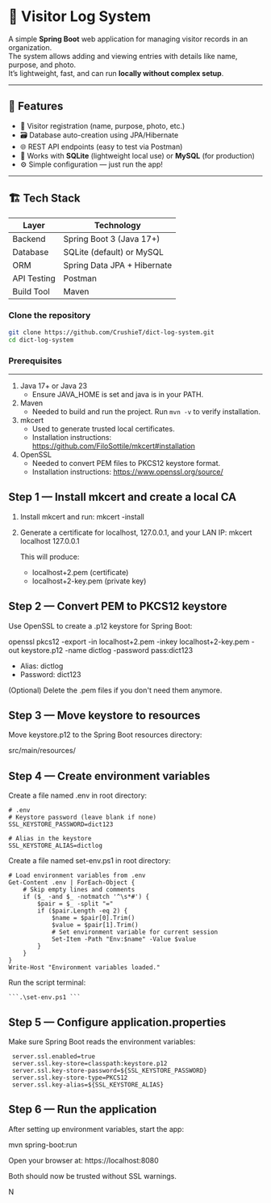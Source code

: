 # 🧾 Visitor Log System

A simple **Spring Boot** web application for managing visitor records in an organization.  
The system allows adding and viewing entries with details like name, purpose, and photo.  
It’s lightweight, fast, and can run **locally without complex setup**.

---

## 🚀 Features

- 🧍 Visitor registration (name, purpose, photo, etc.)
- 🗃️ Database auto-creation using JPA/Hibernate
- 🌐 REST API endpoints (easy to test via Postman)
- 💾 Works with **SQLite** (lightweight local use) or **MySQL** (for production)
- ⚙️ Simple configuration — just run the app!

---

## 🏗️ Tech Stack

| Layer | Technology |
|--------|-------------|
| Backend | Spring Boot 3 (Java 17+) |
| Database | SQLite (default) or MySQL |
| ORM | Spring Data JPA + Hibernate |
| API Testing | Postman |
| Build Tool | Maven |

### Clone the repository
```bash
git clone https://github.com/CrushieT/dict-log-system.git
cd dict-log-system
```


### Prerequisites
-------------
1. Java 17+ or Java 23
   - Ensure JAVA_HOME is set and java is in your PATH.
2. Maven
   - Needed to build and run the project.
     Run `mvn -v` to verify installation.
3. mkcert
   - Used to generate trusted local certificates.
   - Installation instructions: https://github.com/FiloSottile/mkcert#installation
4. OpenSSL
   - Needed to convert PEM files to PKCS12 keystore format.
   - Installation instructions: https://www.openssl.org/source/

Step 1 — Install mkcert and create a local CA
---------------------------------------------
1. Install mkcert and run:
   mkcert -install

2. Generate a certificate for localhost, 127.0.0.1, and your LAN IP:
   mkcert localhost 127.0.0.1 

   This will produce:
   - localhost+2.pem (certificate)
   - localhost+2-key.pem (private key)

Step 2 — Convert PEM to PKCS12 keystore
---------------------------------------
Use OpenSSL to create a .p12 keystore for Spring Boot:

   openssl pkcs12 -export -in localhost+2.pem -inkey localhost+2-key.pem -out keystore.p12 -name dictlog -password pass:dict123

- Alias: dictlog
- Password: dict123

(Optional) Delete the .pem files if you don't need them anymore.

Step 3 — Move keystore to resources
-----------------------------------
Move keystore.p12 to the Spring Boot resources directory:

   src/main/resources/

Step 4 — Create environment variables
-------------------------------------


Create a file named .env in root directory:

    # .env
    # Keystore password (leave blank if none)
    SSL_KEYSTORE_PASSWORD=dict123

    # Alias in the keystore
    SSL_KEYSTORE_ALIAS=dictlog


Create a file named set-env.ps1 in root directory:

    # Load environment variables from .env
    Get-Content .env | ForEach-Object {
        # Skip empty lines and comments
        if ($_ -and $_ -notmatch '^\s*#') {
            $pair = $_ -split "="
            if ($pair.Length -eq 2) {
                $name = $pair[0].Trim()
                $value = $pair[1].Trim()
                # Set environment variable for current session
                Set-Item -Path "Env:$name" -Value $value
            }
        }
    }
    Write-Host "Environment variables loaded."


Run the script terminal:

    ```.\set-env.ps1 ```

Step 5 — Configure application.properties
-----------------------------------------
Make sure Spring Boot reads the environment variables:

   ```
    server.ssl.enabled=true
    server.ssl.key-store=classpath:keystore.p12
    server.ssl.key-store-password=${SSL_KEYSTORE_PASSWORD}
    server.ssl.key-store-type=PKCS12
    server.ssl.key-alias=${SSL_KEYSTORE_ALIAS}
   ```

Step 6 — Run the application
----------------------------
After setting up environment variables, start the app:

   mvn spring-boot:run

Open your browser at:
   https://localhost:8080

Both should now be trusted without SSL warnings.

N
